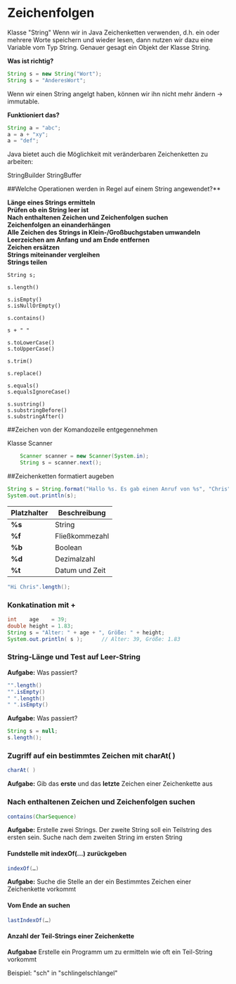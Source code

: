 # Zeichenfolgen


Klasse "String"
Wenn wir in Java Zeichenketten verwenden, d.h. ein oder mehrere Worte speichern und wieder lesen, dann nutzen wir dazu 
eine Variable vom Typ String. Genauer gesagt ein Objekt der Klasse String.

**Was ist richtig?**
```java
String s = new String("Wort");
String s = "AnderesWort";
```

Wenn wir einen String angelgt haben, können wir ihn nicht mehr ändern -> immutable.

**Funktioniert das?**
```java
String a = "abc";
a = a + "xy";
a = "def";

```

Java bietet auch die Möglichkeit mit veränderbaren Zeichenketten zu arbeiten:

StringBuilder
StringBuffer



##Welche Operationen werden in Regel auf einem String angewendet?**

**Länge eines Strings ermitteln**  
**Prüfen ob ein String leer ist**  
**Nach enthaltenen Zeichen und Zeichenfolgen suchen**  
**Zeichenfolgen an einanderhängen**  
**Alle Zeichen des Strings in Klein-/Großbuchgstaben umwandeln**  
**Leerzeichen am Anfang und am Ende entfernen**  
**Zeichen ersätzen**  
**Strings miteinander vergleihen**  
**Strings teilen**  

```jave
String s;

s.length()

s.isEmpty()
s.isNullOrEmpty()

s.contains()

s + " "

s.toLowerCase()
s.toUpperCase()

s.trim()

s.replace()

s.equals()
s.equalsIgnoreCase()

s.sustring()
s.substringBefore()
s.substringAfter()
```


##Zeichen von der Komandozeile entgegennehmen

Klasse Scanner

```java
    Scanner scanner = new Scanner(System.in);
    String s = scanner.next();
```

##Zeichenketten formatiert augeben

```java
String s = String.format("Hallo %s. Es gab einen Anruf von %s", "Chris", "Tom");
System.out.println(s);

```

Platzhalter | Beschreibung
--- | ---
**%s** | String
**%f** | Fließkommezahl
**%b** | Boolean
**%d** | Dezimalzahl
**%t** | Datum und Zeit 



```java
"Hi Chris".length();
```



### Konkatination mit +

```java
int    age    = 39; 
double height = 1.83; 
String s = "Alter: " + age + ", Größe: " + height; 
System.out.println( s );      // Alter: 39, Größe: 1.83
```

### String-Länge und Test auf Leer-String

**Aufgabe:** Was passiert?
````java
"".length()
"".isEmpty()
" ".length()
" ".isEmpty()
````

**Aufgabe:** Was passiert?
````java
String s = null;
s.length();
````

### Zugriff auf ein bestimmtes Zeichen mit charAt( )

```java
charAt( )
```
**Aufgabe:** Gib das **erste** und das **letzte** Zeichen einer Zeichenkette aus


### Nach enthaltenen Zeichen und Zeichenfolgen suchen

```java
contains(CharSequence) 
```

**Aufgabe:** Erstelle zwei Strings. Der zweite String soll ein Teilstring des ersten sein. Suche nach dem zweiten String im ersten String


#### Fundstelle mit indexOf(…) zurückgeben

```java
indexOf(…)
```
**Aufgabe:** Suche die Stelle an der ein Bestimmtes Zeichen einer Zeichenkette vorkommt

#### Vom Ende an suchen

```java
lastIndexOf(…)
```

#### Anzahl der Teil-Strings einer Zeichenkette 

**Aufgabae** Erstelle ein Programm um zu ermitteln wie oft ein Teil-String vorkommt

Beispiel: "sch" in "schlingelschlangel"



